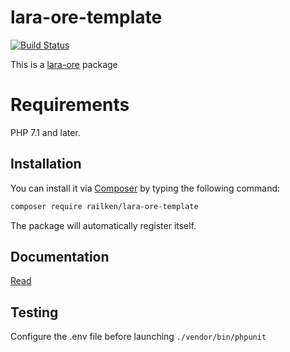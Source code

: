 # lara-ore-template

[![Build Status](https://travis-ci.org/railken/lara-ore-template.svg?branch=master)](https://travis-ci.org/railken/lara-ore-template)

This is a [lara-ore](https://github.com/railken/lara-ore) package

# Requirements

PHP 7.1 and later.

## Installation

You can install it via [Composer](https://getcomposer.org/) by typing the following command:

```bash
composer require railken/lara-ore-template
```

The package will automatically register itself.

## Documentation

[Read](docs/index.md)

## Testing

Configure the .env file before launching `./vendor/bin/phpunit`
